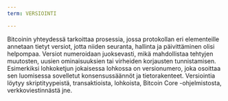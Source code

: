 ```yaml
---
term: VERSIOINTI

---
```

Bitcoinin yhteydessä tarkoittaa prosessia, jossa protokollan eri elementeille annetaan tietyt versiot, jotta niiden seuranta, hallinta ja päivittäminen olisi helpompaa. Versiot numeroidaan juoksevasti, mikä mahdollistaa tehtyjen muutosten, uusien ominaisuuksien tai virheiden korjausten tunnistamisen. Esimerkiksi lohkoketjun jokaisessa lohkossa on versionumero, joka osoittaa sen luomisessa sovelletut konsensussäännöt ja tietorakenteet. Versiointia löytyy skriptityypeistä, transaktioista, lohkoista, Bitcoin Core -ohjelmistosta, verkkoviestinnästä jne.
